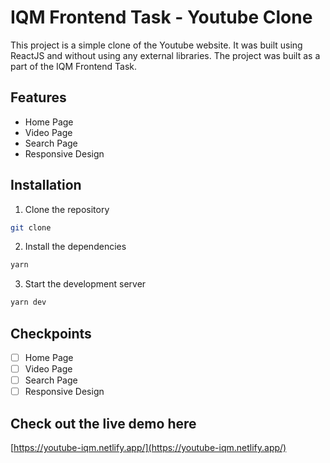 # IQM Frontend Task - Youtube Clone

This project is a simple clone of the Youtube website. It was built using ReactJS and without using any external libraries. The project was built as a part of the IQM Frontend Task.

## Features

-   Home Page
-   Video Page
-   Search Page
-   Responsive Design

## Installation

1. Clone the repository

```bash
git clone
```

2. Install the dependencies

```bash
yarn
```

3. Start the development server

```bash
yarn dev
```

## Checkpoints

-   [ ] Home Page
-   [ ] Video Page
-   [ ] Search Page
-   [ ] Responsive Design

## Check out the live demo here

[https://youtube-iqm.netlify.app/](https://youtube-iqm.netlify.app/)
